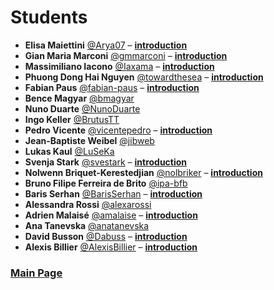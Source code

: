 # Students

- **Elisa Maiettini** [@Arya07](https://github.com/Arya07) – [**introduction**](./students-introduction/Arya07.pdf)
- **Gian Maria Marconi** [@gmmarconi](https://github.com/gmmarconi) – [**introduction**](./students-introduction/gmmarconi.pdf)
- **Massimiliano Iacono** [@Iaxama](https://github.com/Iaxama) – [**introduction**](./students-introduction/Iaxama.pdf)
- **Phuong Dong Hai Nguyen** [@towardthesea](https://github.com/towardthesea) – [**introduction**](./students-introduction/towardthesea.pdf)
- **Fabian Paus** [@fabian-paus](https://github.com/fabian-paus) – [**introduction**](./students-introduction/fabian-paus.pdf)
- **Bence Magyar** [@bmagyar](https://github.com/bmagyar)
- **Nuno Duarte** [@NunoDuarte](https://github.com/NunoDuarte)
- **Ingo Keller** [@BrutusTT](https://github.com/BrutusTT)
- **Pedro Vicente** [@vicentepedro](https://github.com/vicentepedro) – [**introduction**](./students-introduction/vicentepedro.pdf)
- **Jean-Baptiste Weibel** [@jibweb](https://github.com/jibweb)
- **Lukas Kaul** [@LuSeKa](https://github.com/LuSeKa)
- **Svenja Stark** [@svestark](https://github.com/svestark) – [**introduction**](./students-introduction/svestark.pdf)
- **Nolwenn Briquet-Kerestedjian** [@nolbriker](https://github.com/nolbriker) – [**introduction**](./students-introduction/nolbriker.pdf)
- **Bruno Filipe Ferreira de Brito** [@ipa-bfb](https://github.com/ipa-bfb)
- **Baris Serhan** [@BarisSerhan](https://github.com/BarisSerhan) – [**introduction**](./students-introduction/BarisSerhan.pdf)
- **Alessandra Rossi** [@alexarossi](https://github.com/alexarossi)
- **Adrien Malaisé** [@amalaise](https://github.com/amalaise) – [**introduction**](./students-introduction/amalaise.pdf)
- **Ana Tanevska** [@anatanevska](https://github.com/anatanevska)
- **David Busson** [@Dabuss](https://github.com/Dabuss) – [**introduction**](./students-introduction/Dabuss.pdf)
- **Alexis Billier** [@AlexisBillier](https://github.com/AlexisBillier) – [**introduction**](./students-introduction/AlexisBillier.pdf)

### [Main Page](./README.md)

